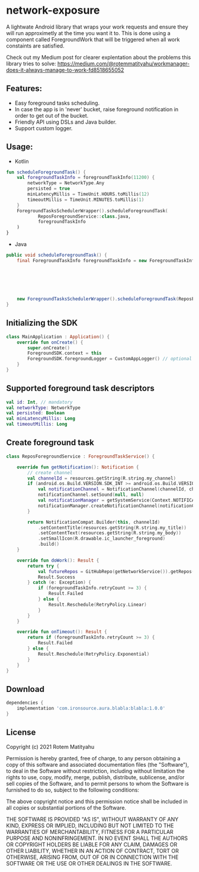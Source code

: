 # network-exposure

A lightwate Android library that wraps your work requests and ensure they will run approximetly at the time you want it to.
This is done using a component called ForegroundWork that will be triggered when all work constaints are satisfied.

Check out my Medium post for clearer explentation about the problems this library tries to solve:
https://medium.com/@rotemmatityahu/workmanager-does-it-always-manage-to-work-fd8518655052

## Features:
- Easy foreground tasks scheduling.
- In case the app is in 'never' bucket, raise foreground notification in order to get out of the bucket.
- Friendly API using DSLs and Java builder.
- Support custom logger.

## Usage:
- Kotlin
```kotlin
fun scheduleForegroundTask() {
	val foregroundTaskInfo = foregroundTaskInfo(11200) {
		networkType = NetworkType.Any
		persisted = true
		minLatencyMillis = TimeUnit.HOURS.toMillis(12)
		timeoutMillis = TimeUnit.MINUTES.toMillis(1)
	}
	ForegroundTasksSchedulerWrapper().scheduleForegroundTask(
			ReposForegroundService::class.java,
			foregroundTaskInfo
	)
}
```
- Java
```java
public void scheduleForegroundTask() {
	final ForegroundTaskInfo foregroundTaskInfo = new ForegroundTaskInfo.Builder().id(12345)
	                                                                              .networkType(NetworkType.Any)
	                                                                              .persisted(true)
	                                                                              .minLatencyMillis(TimeUnit.HOURS.toMillis(12))
	                                                                              .timeoutMillis(TimeUnit.MINUTES.toMillis(1))
	                                                                              .build();

	new ForegroundTasksSchedulerWrapper().scheduleForegroundTask(ReposForegroundService.class, foregroundTaskInfo);
}
```

## Initializing the SDK
```kotlin
class MainApplication : Application() {
	override fun onCreate() {
		super.onCreate()
		ForegroundSDK.context = this
		ForegroundSDK.foregroundLogger = CustomAppLogger() // optional
	}
}
```

## Supported foreground task descriptors
```kotlin
val id: Int, // mandatory
val networkType: NetworkType
val persisted: Boolean
val minLatencyMillis: Long 
val timeoutMillis: Long
```

## Create foreground task
```kotlin
class ReposForegroundService : ForegroundTaskService() {

    override fun getNotification(): Notification {
        // create channel
        val channelId = resources.getString(R.string.my_channel)
        if (android.os.Build.VERSION.SDK_INT >= android.os.Build.VERSION_CODES.O) {
            val notificationChannel = NotificationChannel(channelId, channelId, NotificationManager.IMPORTANCE_DEFAULT)
            notificationChannel.setSound(null, null)
            val notificationManager = getSystemService(Context.NOTIFICATION_SERVICE) as NotificationManager
            notificationManager.createNotificationChannel(notificationChannel)
        }

        return NotificationCompat.Builder(this, channelId)
            .setContentTitle(resources.getString(R.string.my_title))
            .setContentText(resources.getString(R.string.my_body))
            .setSmallIcon(R.drawable.ic_launcher_foreground)
            .build()
    }

    override fun doWork(): Result {
        return try {
            val futureRepos = GitHubRepo(getNetworkService()).getRepos()
            Result.Success
        } catch (e: Exception) {
            if (foregroundTaskInfo.retryCount >= 3) {
                Result.Failed
            } else {
                Result.Reschedule(RetryPolicy.Linear)
            }
        }
    }

    override fun onTimeout(): Result {
        return if (foregroundTaskInfo.retryCount >= 3) {
            Result.Failed
        } else {
            Result.Reschedule(RetryPolicy.Exponential)
        }
    }
}
```
## Download
```groovy
dependencies {
    implementation 'com.ironsource.aura.blabla:blabla:1.0.0'
}
```
## License
Copyright (c) 2021 Rotem Matityahu

Permission is hereby granted, free of charge, to any person obtaining a copy
of this software and associated documentation files (the "Software"), to deal
in the Software without restriction, including without limitation the rights
to use, copy, modify, merge, publish, distribute, sublicense, and/or sell
copies of the Software, and to permit persons to whom the Software is
furnished to do so, subject to the following conditions:

The above copyright notice and this permission notice shall be included in all
copies or substantial portions of the Software.

THE SOFTWARE IS PROVIDED "AS IS", WITHOUT WARRANTY OF ANY KIND, EXPRESS OR
IMPLIED, INCLUDING BUT NOT LIMITED TO THE WARRANTIES OF MERCHANTABILITY,
FITNESS FOR A PARTICULAR PURPOSE AND NONINFRINGEMENT. IN NO EVENT SHALL THE
AUTHORS OR COPYRIGHT HOLDERS BE LIABLE FOR ANY CLAIM, DAMAGES OR OTHER
LIABILITY, WHETHER IN AN ACTION OF CONTRACT, TORT OR OTHERWISE, ARISING FROM,
OUT OF OR IN CONNECTION WITH THE SOFTWARE OR THE USE OR OTHER DEALINGS IN THE
SOFTWARE.
